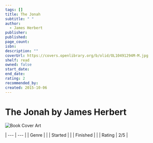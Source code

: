 ```yaml
---
tags: []
title: The Jonah
subtitle: " "
author:
  - James Herbert
publisher: 
published: 
page_count: 
isbn: 
description: ""
coverUrl: https://covers.openlibrary.org/b/olid/OL10491294M-M.jpg
shelf: read
owned: false
start_date: 
end_date: 
rating: 2
recommended_by: 
created: 2015-10-06
---
```


# The Jonah by James Herbert

![Book Cover Art](https://covers.openlibrary.org/b/olid/OL10491294M-M.jpg)


| --- | --- |
| Genre |  |
| Started |  |
| Finished |  |
| Rating | 2/5 |


